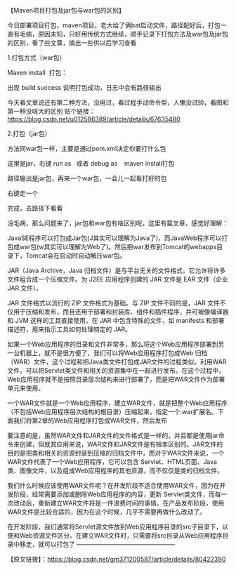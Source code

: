 【Maven项目打包及jar包与war包的区别】


今日部署项目打包，maven项目，老大给了俩bat启动文件，路径配好后，打包一直有毛病，原因未知，只好用传统方式继续，顺手记录下打包方法及war包及jar包的区别，看了些文章，摘出一些供以后学习查看

1.打包方式（war包）

Maven install  打包：

出现 build success 说明打包成功，日志中会有路径输出

今天看文章说还有第二种方法，没用过，看过程手动命令型，人懒没试验，看图和第一种没啥大的区别
贴个链接：https://blog.csdn.net/u012586389/article/details/67635480

2.打包（jar包）

方法同war包一样，主要是通过pom.xml决定你要打什么包

这里是jar，右键 run as   或者 debug as    maven install打包

路径输出是jar包，再来一个war包，一会儿一起看打好的包

右键走一个

完成，去路径下看看

没毛病，那么问题来了，jar包和war包有啥区别呢，这里有篇文章，感觉好理解：

JavaSE程序可以打包成Jar包(J其实可以理解为Java了)，而JavaWeb程序可以打包成war包(w其实可以理解为Web了)。然后把war发布到Tomcat的webapps目录下，Tomcat会在启动时自动解压war包。

JAR（Java Archive，Java 归档文件）是与平台无关的文件格式，它允许将许多文件组合成一个压缩文件。为 J2EE 应用程序创建的 JAR 文件是 EAR 文件（企业 JAR 文件）。

JAR 文件格式以流行的 ZIP 文件格式为基础。与 ZIP 文件不同的是，JAR 文件不仅用于压缩和发布，而且还用于部署和封装库、组件和插件程序，并可被像编译器和 JVM 这样的工具直接使用。在 JAR 中包含特殊的文件，如 manifests 和部署描述符，用来指示工具如何处理特定的 JAR。

如果一个Web应用程序的目录和文件非常多，那么将这个Web应用程序部署到另一台机器上，就不是很方便了，我们可以将Web应用程序打包成Web 归档（WAR）文件，这个过程和把Java类文件打包成JAR文件的过程类似。利用WAR文件，可以把Servlet类文件和相关的资源集中在一起进行发布。在这个过程中，Web应用程序就不是按照目录层次结构来进行部署了，而是把WAR文件作为部署单元来使用。

一个WAR文件就是一个Web应用程序，建立WAR文件，就是把整个Web应用程序（不包括Web应用程序层次结构的根目录）压缩起来，指定一个.war扩展名。下面我们将第2章的Web应用程序打包成WAR文件，然后发布

要注意的是，虽然WAR文件和JAR文件的文件格式是一样的，并且都是使用jar命令来创建，但就其应用来说，WAR文件和JAR文件是有根本区别的。JAR文件的目的是把类和相关的资源封装到压缩的归档文件中，而对于WAR文件来说，一个WAR文件代表了一个Web应用程序，它可以包含 Servlet、HTML页面、Java类、图像文件，以及组成Web应用程序的其他资源，而不仅仅是类的归档文件。

我们什么时候应该使用WAR文件呢？在开发阶段不适合使用WAR文件，因为在开发阶段，经常需要添加或删除Web应用程序的内容，更新 Servlet类文件，而每一次改动后，重新建立WAR文件将是一件浪费时间的事情。在产品发布阶段，使用WAR文件是比较合适的，因为在这个时候，几乎不需要再做什么改动了。

在开发阶段，我们通常将Servlet源文件放到Web应用程序目录的src子目录下，以便和Web资源文件区分。在建立WAR文件时，只需要将src目录从Web应用程序目录中移走，就可以打包了
————————————————

【原文链接】：https://blog.csdn.net/gm371200587/article/details/80422390
